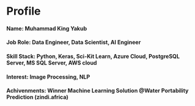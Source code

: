 # Profile



#### Name: Muhammad King Yakub 
#### Job Role: Data Engineer, Data Scientist, AI Engineer
#### Skill Stack: Python, Keras, Sci-Kit Learn, Azure Cloud, PostgreSQL Server, MS SQL Server, AWS cloud
#### Interest: Image Processing, NLP
#### Achivenments: Winner Machine Learning Solution @Water Portability Prediction (zindi.africa)
